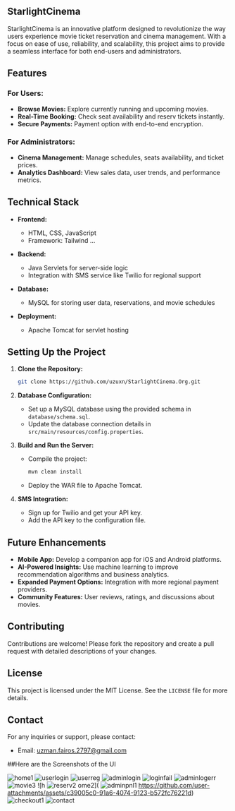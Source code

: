 ## StarlightCinema

StarlightCinema is an innovative platform designed to revolutionize the way users experience movie ticket reservation and cinema management. With a focus on ease of use, reliability, and scalability, this project aims to provide a seamless interface for both end-users and administrators.

## Features

### For Users:
- **Browse Movies:** Explore currently running and upcoming movies.
- **Real-Time Booking:** Check seat availability and reserv tickets instantly.
- **Secure Payments:** Payment option with end-to-end encryption.

### For Administrators:
- **Cinema Management:** Manage schedules, seats availability, and ticket prices.
- **Analytics Dashboard:** View sales data, user trends, and performance metrics.

## Technical Stack

- **Frontend:**
  - HTML, CSS, JavaScript
  - Framework: Tailwind ...

- **Backend:**
  - Java Servlets for server-side logic
  - Integration with SMS service like Twilio for regional support

- **Database:**
  - MySQL for storing user data, reservations, and movie schedules

- **Deployment:**
  - Apache Tomcat for servlet hosting

## Setting Up the Project

1. **Clone the Repository:**
   ```bash
   git clone https://github.com/uzuxn/StarlightCinema.Org.git
   ```

2. **Database Configuration:**
   - Set up a MySQL database using the provided schema in `database/schema.sql`.
   - Update the database connection details in `src/main/resources/config.properties`.

3. **Build and Run the Server:**
   - Compile the project:
     ```bash
     mvn clean install
     ```
   - Deploy the WAR file to Apache Tomcat.

4. **SMS Integration:**
   - Sign up for Twilio and get your API key.
   - Add the API key to the configuration file.

## Future Enhancements

- **Mobile App:** Develop a companion app for iOS and Android platforms.
- **AI-Powered Insights:** Use machine learning to improve recommendation algorithms and business analytics.
- **Expanded Payment Options:** Integration with more regional payment providers.
- **Community Features:** User reviews, ratings, and discussions about movies.

## Contributing

Contributions are welcome! Please fork the repository and create a pull request with detailed descriptions of your changes.

## License

This project is licensed under the MIT License. See the `LICENSE` file for more details.

## Contact

For any inquiries or support, please contact:
- Email: uzman.fairos.2797@gmail.com


##Here are the Screenshots of the UI

![home1](https://github.com/user-attachments/assets/5b34a169-12f8-4bde-8ba8-f3e8c7bd3513)
![userlogin](https://github.com/user-attachments/assets/240f99ed-560c-42c0-a39e-42fed5f536bd)
![userreg](https://github.com/user-attachments/assets/7cfc62ac-7b70-4204-bcd7-e63a570835f4)
![adminlogin](https://github.com/user-attachments/assets/24bd7650-52d5-4524-8410-5d41ba795bdc)
![loginfail](https://github.com/user-attachments/assets/04005fc6-10a6-45c4-9986-d68d728c81f9)
![adminlogerr](https://github.com/user-attachments/assets/6159db92-040b-43a1-af71-2f48d8dca807)
![movie3](https://github.com/user-attachments/assets/797c4abb-3d1e-4238-979d-1b1e08a7d94f)
![h
![reserv2](https://github.com/user-attachments/assets/8bb0ffda-b944-4f85-b6d8-518791ed4bf4)
ome2](
![adminpnl1](https://github.com/user-attachments/assets/1a291514-e95c-467d-8be0-a560c81dde41)
https://github.com/user-attachments/assets/c39005c0-91a6-4074-9123-b572fc76221d)
![checkout1](https://github.com/user-attachments/assets/f020255a-d232-4e40-8f35-f8c8d11f0079)
![contact](https://github.com/user-attachments/assets/693ae8eb-c704-490f-be03-bde0e9a31302)

